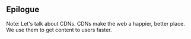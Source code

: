 ## Epilogue

Note:
Let's talk about CDNs. CDNs make the web a happier, better place. We use them to get content to users faster.
